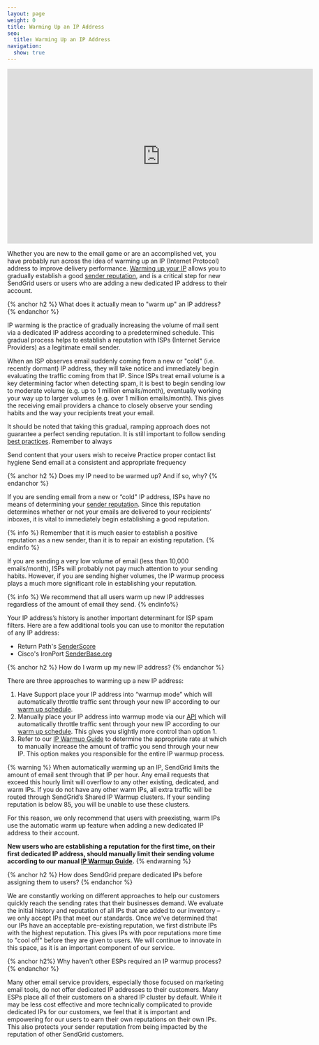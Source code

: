 ```yaml
---
layout: page
weight: 0
title: Warming Up an IP Address
seo:
  title: Warming Up an IP Address
navigation:
  show: true
---
```


<iframe src="https://player.vimeo.com/video/80755248" width="700" height="400" frameborder="0" webkitallowfullscreen mozallowfullscreen allowfullscreen></iframe>

Whether you are new to the email game or are an accomplished vet, you have probably run across the idea of warming up an IP (Internet Protocol) address to improve delivery performance. [Warming up your IP]({{root_url}}/Glossary/ip_warmup.html) allows you to gradually establish a good [sender reputation]({{root_url}}/Glossary/sender_reputation.html), and is a critical step for new SendGrid users or users who are adding a new dedicated IP address to their account.

{% anchor h2 %}
What does it actually mean to "warm up" an IP address?
{% endanchor %}

IP warming is the practice of gradually increasing the volume of mail sent via a dedicated IP address according to a predetermined schedule. This gradual process helps to establish a reputation with ISPs (Internet Service Providers) as a legitimate email sender.

When an ISP observes email suddenly coming from a new or "cold" (i.e. recently dormant) IP address, they will take notice and immediately begin evaluating the traffic coming from that IP. Since ISPs treat email volume is a key determining factor when detecting spam, it is best to begin sending low to moderate volume (e.g. up to 1 million emails/month), eventually working your way up to larger volumes (e.g. over 1 million emails/month). This gives the receiving email providers a chance to closely observe your sending habits and the way your recipients treat your email.

It should be noted that taking this gradual, ramping approach does not guarantee a perfect sending reputation. It is still important to follow sending [best practices]({{site.blog_url}}/10-tips-to-keep-email-out-of-the-spam-folder). Remember to always

Send content that your users wish to receive
Practice proper contact list hygiene
Send email at a consistent and appropriate frequency

{% anchor h2 %}
Does my IP need to be warmed up? And if so, why?
{% endanchor %}

If you are sending email from a new or “cold" IP address, ISPs have no means of determining your [sender reputation]({{root_url}}/Glossary/sender_reputation.html). Since this reputation determines whether or not your emails are delivered to your recipients’ inboxes, it is vital to immediately begin establishing a good reputation.

{% info %}
Remember that it is much easier to establish a positive reputation as a new sender, than it is to repair an existing reputation.
{% endinfo %}

If you are sending a very low volume of email (less than 10,000 emails/month), ISPs will probably not pay much attention to your sending habits. However, if you are sending higher volumes, the IP warmup process plays a much more significant role in establishing your reputation.

{% info %}
We recommend that all users warm up new IP addresses regardless of the amount of email they send.
{% endinfo%}

Your IP address’s history is another important determinant for ISP spam filters. Here are a few additional tools you can use to monitor the reputation of any IP address:

* Return Path's [SenderScore](https://senderscore.org)
* Cisco's IronPort [SenderBase.org](http://www.senderbase.org)

{% anchor h2 %}
How do I warm up my new IP address?
{% endanchor %}

There are three approaches to warming up a new IP address:

1. Have Support place your IP address into “warmup mode” which will automatically throttle traffic sent through your new IP according to our [warm up schedule]({{root_url}}/API_Reference/Web_API_v3/IP_Management/ip_warmup_schedule.html).
2. Manually place your IP address into warmup mode via our [API]({{root_url}}/API_Reference/Web_API_v3/IP_Management/ip_warmup.html) which will automatically throttle traffic sent through your new IP according to our [warm up schedule]({{root_url}}/API_Reference/Web_API_v3/IP_Management/ip_warmup_schedule.html). This gives you slightly more control than option 1.
3. Refer to our [IP Warmup Guide]({{root_url}}/assets/IPWarmupSchedule.pdf) to determine the appropriate rate at which to manually increase the amount of traffic you send through your new IP. This option makes you responsible for the entire IP warmup process.

{% warning %}
When automatically warming up an IP, SendGrid limits the amount of email sent through that IP per hour. Any email requests that exceed this hourly limit will overflow to any other existing, dedicated, and warm IPs. If you do not have any other warm IPs, all extra traffic will be routed through SendGrid’s Shared IP Warmup clusters. If your sending reputation is below 85, you will be unable to use these clusters.

For this reason, we only recommend that users with preexisting, warm IPs use the automatic warm up feature when adding a new dedicated IP address to their account.

**New users who are establishing a reputation for the first time, on their first dedicated IP address, should manually limit their sending volume according to our manual [IP Warmup Guide]({{root_url}}/assets/IPWarmupSchedule.pdf).**
{% endwarning %}

{% anchor h2 %}
How does SendGrid prepare dedicated IPs before assigning them to users?
{% endanchor %}

We are constantly working on different approaches to help our customers quickly reach the sending rates that their businesses demand. We evaluate the initial history and reputation of all IPs that are added to our inventory – we only accept IPs that meet our standards. Once we've determined that our IPs have an acceptable pre-existing reputation, we first distribute IPs with the highest reputation. This gives IPs with poor reputations more time to "cool off" before they are given to users. We will continue to innovate in this space, as it is an important component of our service.

{% anchor h2%}
Why haven't other ESPs required an IP warmup process?
{% endanchor %}

Many other email service providers, especially those focused on marketing email tools, do not offer dedicated IP addresses to their customers. Many ESPs place all of their customers on a shared IP cluster by default. While it may be less cost effective and more technically complicated to provide dedicated IPs for our customers, we feel that it is important and empowering for our users to earn their own reputations on their own IPs. This also protects your sender reputation from being impacted by the reputation of other SendGrid customers.
